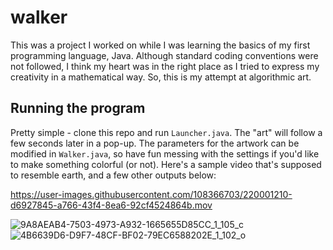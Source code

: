 # walker

This was a project I worked on while I was learning the basics of my first programming language, Java. Although standard coding conventions were not followed, I think my heart was in the right place as I tried to express my creativity in a mathematical way. So, this is my attempt at algorithmic art.

## Running the program

Pretty simple - clone this repo and run `Launcher.java`. The "art" will follow a few seconds later in a pop-up. The parameters for the artwork can be modified in `Walker.java`, so have fun messing with the settings if you'd like to make something colorful (or not). Here's a sample video that's supposed to resemble earth, and a few other outputs below:



https://user-images.githubusercontent.com/108366703/220001210-d6927845-a766-43f4-8ea6-92cf4524864b.mov

![9A8AEAB4-7503-4973-A932-1665655D85CC_1_105_c](https://user-images.githubusercontent.com/108366703/220009981-ac627e68-3db7-4dc9-94f5-5bb73bfeed84.jpeg)
![4B6639D6-D9F7-48CF-BF02-79EC6588202E_1_102_o](https://user-images.githubusercontent.com/108366703/220009993-9d005a1e-75f7-47c0-bf78-25a47fb212fb.jpeg)
